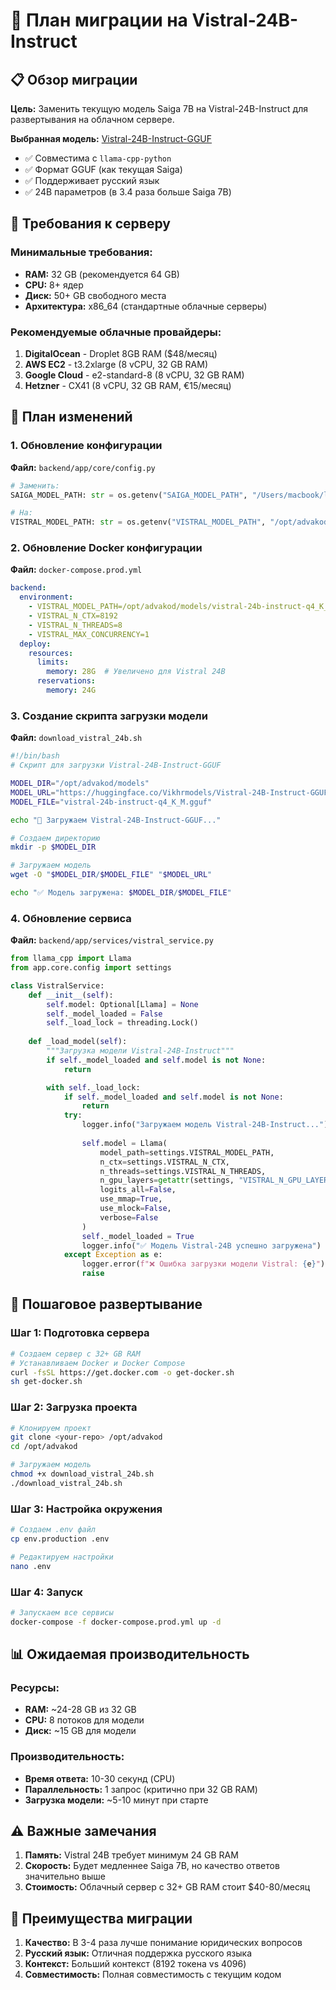 # 🚀 План миграции на Vistral-24B-Instruct

## 📋 Обзор миграции

**Цель:** Заменить текущую модель Saiga 7B на Vistral-24B-Instruct для развертывания на облачном сервере.

**Выбранная модель:** [Vistral-24B-Instruct-GGUF](https://huggingface.co/Vikhrmodels/Vistral-24B-Instruct-GGUF)
- ✅ Совместима с `llama-cpp-python`
- ✅ Формат GGUF (как текущая Saiga)
- ✅ Поддерживает русский язык
- ✅ 24B параметров (в 3.4 раза больше Saiga 7B)

## 🔧 Требования к серверу

### Минимальные требования:
- **RAM:** 32 GB (рекомендуется 64 GB)
- **CPU:** 8+ ядер
- **Диск:** 50+ GB свободного места
- **Архитектура:** x86_64 (стандартные облачные серверы)

### Рекомендуемые облачные провайдеры:
1. **DigitalOcean** - Droplet 8GB RAM ($48/месяц)
2. **AWS EC2** - t3.2xlarge (8 vCPU, 32 GB RAM)
3. **Google Cloud** - e2-standard-8 (8 vCPU, 32 GB RAM)
4. **Hetzner** - CX41 (8 vCPU, 32 GB RAM, €15/месяц)

## 📝 План изменений

### 1. Обновление конфигурации

**Файл:** `backend/app/core/config.py`
```python
# Заменить:
SAIGA_MODEL_PATH: str = os.getenv("SAIGA_MODEL_PATH", "/Users/macbook/llama.cpp/models/saiga_mistral_7b_q4_K.gguf")

# На:
VISTRAL_MODEL_PATH: str = os.getenv("VISTRAL_MODEL_PATH", "/opt/advakod/models/vistral-24b-instruct-q4_K_M.gguf")
```

### 2. Обновление Docker конфигурации

**Файл:** `docker-compose.prod.yml`
```yaml
backend:
  environment:
    - VISTRAL_MODEL_PATH=/opt/advakod/models/vistral-24b-instruct-q4_K_M.gguf
    - VISTRAL_N_CTX=8192
    - VISTRAL_N_THREADS=8
    - VISTRAL_MAX_CONCURRENCY=1
  deploy:
    resources:
      limits:
        memory: 28G  # Увеличено для Vistral 24B
      reservations:
        memory: 24G
```

### 3. Создание скрипта загрузки модели

**Файл:** `download_vistral_24b.sh`
```bash
#!/bin/bash
# Скрипт для загрузки Vistral-24B-Instruct-GGUF

MODEL_DIR="/opt/advakod/models"
MODEL_URL="https://huggingface.co/Vikhrmodels/Vistral-24B-Instruct-GGUF/resolve/main/vistral-24b-instruct-q4_K_M.gguf"
MODEL_FILE="vistral-24b-instruct-q4_K_M.gguf"

echo "🚀 Загружаем Vistral-24B-Instruct-GGUF..."

# Создаем директорию
mkdir -p $MODEL_DIR

# Загружаем модель
wget -O "$MODEL_DIR/$MODEL_FILE" "$MODEL_URL"

echo "✅ Модель загружена: $MODEL_DIR/$MODEL_FILE"
```

### 4. Обновление сервиса

**Файл:** `backend/app/services/vistral_service.py`
```python
from llama_cpp import Llama
from app.core.config import settings

class VistralService:
    def __init__(self):
        self.model: Optional[Llama] = None
        self._model_loaded = False
        self._load_lock = threading.Lock()
    
    def _load_model(self):
        """Загрузка модели Vistral-24B-Instruct"""
        if self._model_loaded and self.model is not None:
            return

        with self._load_lock:
            if self._model_loaded and self.model is not None:
                return
            try:
                logger.info("Загружаем модель Vistral-24B-Instruct...")
                
                self.model = Llama(
                    model_path=settings.VISTRAL_MODEL_PATH,
                    n_ctx=settings.VISTRAL_N_CTX,
                    n_threads=settings.VISTRAL_N_THREADS,
                    n_gpu_layers=getattr(settings, "VISTRAL_N_GPU_LAYERS", 0),
                    logits_all=False,
                    use_mmap=True,
                    use_mlock=False,
                    verbose=False
                )
                self._model_loaded = True
                logger.info("✅ Модель Vistral-24B успешно загружена")
            except Exception as e:
                logger.error(f"❌ Ошибка загрузки модели Vistral: {e}")
                raise
```

## 🚀 Пошаговое развертывание

### Шаг 1: Подготовка сервера
```bash
# Создаем сервер с 32+ GB RAM
# Устанавливаем Docker и Docker Compose
curl -fsSL https://get.docker.com -o get-docker.sh
sh get-docker.sh
```

### Шаг 2: Загрузка проекта
```bash
# Клонируем проект
git clone <your-repo> /opt/advakod
cd /opt/advakod

# Загружаем модель
chmod +x download_vistral_24b.sh
./download_vistral_24b.sh
```

### Шаг 3: Настройка окружения
```bash
# Создаем .env файл
cp env.production .env

# Редактируем настройки
nano .env
```

### Шаг 4: Запуск
```bash
# Запускаем все сервисы
docker-compose -f docker-compose.prod.yml up -d
```

## 📊 Ожидаемая производительность

### Ресурсы:
- **RAM:** ~24-28 GB из 32 GB
- **CPU:** 8 потоков для модели
- **Диск:** ~15 GB для модели

### Производительность:
- **Время ответа:** 10-30 секунд (CPU)
- **Параллельность:** 1 запрос (критично при 32 GB RAM)
- **Загрузка модели:** ~5-10 минут при старте

## ⚠️ Важные замечания

1. **Память:** Vistral 24B требует минимум 24 GB RAM
2. **Скорость:** Будет медленнее Saiga 7B, но качество ответов значительно выше
3. **Стоимость:** Облачный сервер с 32+ GB RAM стоит $40-80/месяц

## 🎯 Преимущества миграции

1. **Качество:** В 3-4 раза лучше понимание юридических вопросов
2. **Русский язык:** Отличная поддержка русского языка
3. **Контекст:** Больший контекст (8192 токена vs 4096)
4. **Совместимость:** Полная совместимость с текущим кодом
